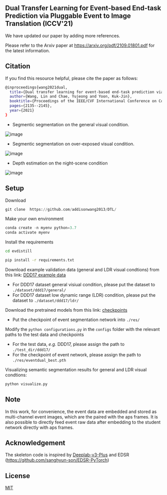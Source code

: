 ## Dual Transfer Learning for Event-based End-task Prediction via Pluggable Event to Image Translation (ICCV'21)

We have updated our paper by adding more references. 

Please refer to the Arxiv paper at https://arxiv.org/pdf/2109.01801.pdf for the latest information.

## Citation
If you find this resource helpful, please cite the paper as follows:

```bash
@inproceedings{wang2021dual,
  title={Dual transfer learning for event-based end-task prediction via pluggable event to image translation},
  author={Wang, Lin and Chae, Yujeong and Yoon, Kuk-Jin},
  booktitle={Proceedings of the IEEE/CVF International Conference on Computer Vision},
  pages={2135--2145},
  year={2021}
}
```
* Segmentic segmentation on the general visual condition.

![image](https://user-images.githubusercontent.com/79432299/143512905-d07842b0-0348-4378-aead-a2689868e5a6.png)

* Segmentic segmentation on over-exposed visual condition.

![image](https://user-images.githubusercontent.com/79432299/143513108-49acae9c-f217-49a3-91d2-d69a8976341a.png)

* Depth estimation on the night-scene condition

![image](https://user-images.githubusercontent.com/79432299/143513185-4bc9b81c-725f-4f95-a9e5-a29646bf4c7b.png)


## Setup

Download 

``` python
git clone  https://github.com/addisonwang2013/DTL/
```

Make your own environment

```python
conda create -n myenv python=3.7
conda activate myenv
```

Install the requirements

```bash
cd evdistill

pip install -r requirements.txt
```

Download example validation data (general and LDR visual condtions) from this link: [DDD17 example data](https://drive.google.com/drive/u/2/folders/1Q-1djBTjc8vbaDBLtfmSXZ1W5lzirz5p)

* For DDD17 dataset general visiual condition, please put the dataset to `./dataset/ddd17/general/`
* For DDD17 dataset low dynamic range (LDR) condition, please put the dataset to `./dataset/ddd17/ldr/`

Download the pretrained models from this link: [checkpoints](https://drive.google.com/drive/u/2/folders/1j6Xu5iO9QJLG_BYHHYdpErpcHM9rwFWD)

* Put the checkpoint of event segmentation network into `./res/`

Modify the ``` python configurations.py ``` in the `configs` folder with the relevant paths to the test data and checkpoints

* For the test data, *e.g.* DDD17, please assign the path to `./test_dir/ddd17/`
* For the checkpoint of event network, please assign the path to `./res/eventdual_best.pth`


Visualizing semantic segmentation results for general and LDR visual condtions:

```python
python visualize.py
```

## Note 

In this work, for convenience, the event data are embedded and stored as multi-channel event images, which are the paired with the aps frames. It is also possible to directly feed event raw data after embedding to the student network directly with aps frames.

## Acknowledgement
The skeleton code is inspired by [Deeplab-v3-Plus](https://github.com/CoinCheung/DeepLab-v3-plus-cityscapes/) and EDSR (https://github.com/sanghyun-son/EDSR-PyTorch)

## License
[MIT](https://choosealicense.com/licenses/mit/)


